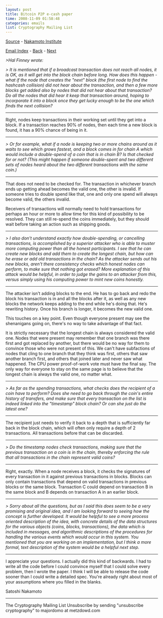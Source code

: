 ```yaml
---
layout: post
title: Bitcoin P2P e-cash paper
time: 2008-11-09 01:58:48
categories: emails
list: Cryptography Mailing List
---
```

[Source](http://www.metzdowd.com/pipermail/cryptography/2008-November/014832.html) - [Nakamoto Institute](https://satoshi.nakamotoinstitute.org/emails/cryptography/6/#selection-15.0-15.19)

[Email Index](/satoshi/emails) - [Back](/emails/2008/11/08/cryptography-5) - [Next](/emails/)

*>Hal Finney wrote:*
>
*> It is mentioned that if a broadcast transaction does not reach all nodes, it is OK, as it will get into the block chain before long. How does this happen - what if the node that creates the "next" block (the first node to find the hashcash collision) did not hear about the transaction, and then a few more blocks get added also by nodes that did not hear about that transaction? Do all the nodes that did hear it keep that transaction around, hoping to incorporate it into a block once they get lucky enough to be the one which finds the next collision?*

___

Right, nodes keep transactions in their working set until they get into a block. If a transaction reaches 90% of nodes, then each time a new block is found, it has a 90% chance of being in it.

___

*> Or for example, what if a node is keeping two or more chains around as it waits to see which grows fastest, and a block comes in for chain A which would include a double-spend of a coin that is in chain B? Is that checked for or not? (This might happen if someone double-spent and two different sets of nodes heard about the two different transactions with the same coin.)*

___

That does not need to be checked for. The transaction in whichever branch ends up getting ahead becomes the valid one, the other is invalid. If someone tries to double spend like that, one and only one spend will always become valid, the others invalid.

Receivers of transactions will normally need to hold transactions for perhaps an hour or more to allow time for this kind of possibility to be resolved. They can still re-spend the coins immediately, but they should wait before taking an action such as shipping goods.

___

*> I also don't understand exactly how double-spending, or cancelling transactions, is accomplished by a superior attacker who is able to muster more computing power than all the honest participants. I see that he can create new blocks and add them to create the longest chain, but how can he erase or add old transactions in the chain? As the attacker sends out his new blocks, aren't there consistency checks which honest nodes can perform, to make sure that nothing got erased? More explanation of this attack would be helpful, in order to judge the gains to an attacker from this, versus simply using his computing power to mint new coins honestly.*

___

The attacker isn't adding blocks to the end. He has to go back and redo the block his transaction is in and all the blocks after it, as well as any new blocks the network keeps adding to the end while he's doing that. He's rewriting history. Once his branch is longer, it becomes the new valid one.

This touches on a key point. Even though everyone present may see the shenanigans going on, there's no way to take advantage of that fact.

It is strictly necessary that the longest chain is always considered the valid one. Nodes that were present may remember that one branch was there first and got replaced by another, but there would be no way for them to convince those who were not present of this. We can't have subfactions of nodes that cling to one branch that they think was first, others that saw another branch first, and others that joined later and never saw what happened. The CPU power proof-of-work vote must have the final say. The only way for everyone to stay on the same page is to believe that the longest chain is always the valid one, no matter what.

___

*> As far as the spending transactions, what checks does the recipient of a coin have to perform? Does she need to go back through the coin's entire history of transfers, and make sure that every transaction on the list is indeed linked into the "timestamp" block chain? Or can she just do the latest one?*

___

The recipient just needs to verify it back to a depth that is sufficiently far back in the block chain, which will often only require a depth of 2 transactions. All transactions before that can be discarded.

___

*> Do the timestamp nodes check transactions, making sure that the previous transaction on a coin is in the chain, thereby enforcing the rule that all transactions in the chain represent valid coins?*

___

Right, exactly. When a node receives a block, it checks the signatures of every transaction in it against previous transactions in blocks. Blocks can only contain transactions that depend on valid transactions in previous blocks or the same block. Transaction C could depend on transaction B in the same block and B depends on transaction A in an earlier block.

___


*> Sorry about all the questions, but as I said this does seem to be a very promising and original idea, and I am looking forward to seeing how the concept is further developed. It would be helpful to see a more process oriented description of the idea, with concrete details of the data structures for the various objects (coins, blocks, transactions), the data which is included in messages, and algorithmic descriptions of the procedures for handling the various events which would occur in this system. You mentioned that you are working on an implementation, but I think a more formal, text description of the system would be a helpful next step.*

___

I appreciate your questions. I actually did this kind of backwards. I had to write all the code before I could convince myself that I could solve every problem, then I wrote the paper. I think I will be able to release the code sooner than I could write a detailed spec. You're already right about most of your assumptions where you filled in the blanks.

Satoshi Nakamoto


---------------------------------------------------------------------
The Cryptography Mailing List
Unsubscribe by sending "unsubscribe cryptography" to majordomo at metzdowd.com
